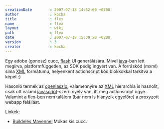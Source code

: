 ```yaml
---
creationDate        : 2007-07-18 14:52:09 +0200 
author              : kocka 
title               : flex 
name                : flex 
layout              : wiki 
path                : flex 
date                : 2007-07-18 15:39:20 +0200 
version             : 3 
creator             : kocka 
---
```

Egy adobe (gonosz) cucc, [flash](flash.html) UI generálására. Mivel [java](java.html)-ban lett megírva, platformfüggetlen, az SDK pedig ingyért van. A forráskód (mxml) sima [XML](XML.html) formátumú, helyenként actionscript kód blokkokkal tarkítva a képet :)

Hasonló termék az [openlaszlo](Laszlo.html), valamennyire az [XML](XML.html) hierarchia is hasnolít, csak ott valami [javascript](javascript.html)-szerű nyelv van, itt meg actionscript ugye. Valamint a flex-ben nem találom (bár nem is hiányzik egyelőre) a proxyzott webapp felállást.

Linkek:

*   [Buildelés Mavennel](http://techpolesen.blogspot.com/2007/05/flash-for-java-programmers-lesson-1.html) Mókás kis cucc.


